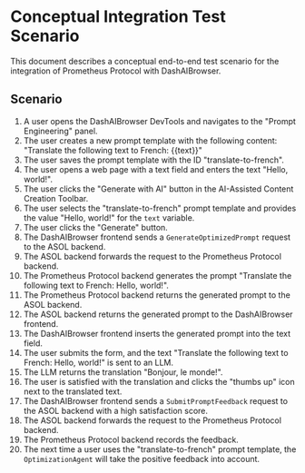 # Conceptual Integration Test Scenario

This document describes a conceptual end-to-end test scenario for the integration of Prometheus Protocol with DashAIBrowser.

## Scenario

1.  A user opens the DashAIBrowser DevTools and navigates to the "Prompt Engineering" panel.
2.  The user creates a new prompt template with the following content: "Translate the following text to French: {{text}}"
3.  The user saves the prompt template with the ID "translate-to-french".
4.  The user opens a web page with a text field and enters the text "Hello, world!".
5.  The user clicks the "Generate with AI" button in the AI-Assisted Content Creation Toolbar.
6.  The user selects the "translate-to-french" prompt template and provides the value "Hello, world!" for the `text` variable.
7.  The user clicks the "Generate" button.
8.  The DashAIBrowser frontend sends a `GenerateOptimizedPrompt` request to the ASOL backend.
9.  The ASOL backend forwards the request to the Prometheus Protocol backend.
10. The Prometheus Protocol backend generates the prompt "Translate the following text to French: Hello, world!".
11. The Prometheus Protocol backend returns the generated prompt to the ASOL backend.
12. The ASOL backend returns the generated prompt to the DashAIBrowser frontend.
13. The DashAIBrowser frontend inserts the generated prompt into the text field.
14. The user submits the form, and the text "Translate the following text to French: Hello, world!" is sent to an LLM.
15. The LLM returns the translation "Bonjour, le monde!".
16. The user is satisfied with the translation and clicks the "thumbs up" icon next to the translated text.
17. The DashAIBrowser frontend sends a `SubmitPromptFeedback` request to the ASOL backend with a high satisfaction score.
18. The ASOL backend forwards the request to the Prometheus Protocol backend.
19. The Prometheus Protocol backend records the feedback.
20. The next time a user uses the "translate-to-french" prompt template, the `OptimizationAgent` will take the positive feedback into account.
